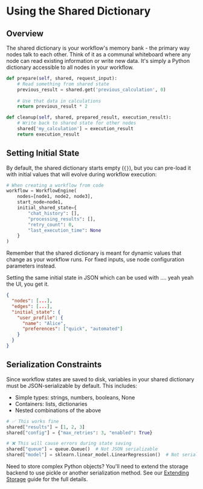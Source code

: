 # Using the Shared Dictionary

## Overview

The shared dictionary is your workflow's memory bank - the primary way nodes talk to each other. Think of it as a communal whiteboard where any node can read existing information or write new data. It's simply a Python dictionary accessible to all nodes in your workflow.

```python
def prepare(self, shared, request_input):
    # Read something from shared state
    previous_result = shared.get('previous_calculation', 0)
    
    # Use that data in calculations
    return previous_result * 2

def cleanup(self, shared, prepared_result, execution_result):
    # Write back to shared state for other nodes
    shared['my_calculation'] = execution_result
    return execution_result
```

## Setting Initial State

By default, the shared dictionary starts empty (`{}`), but you can pre-load it with initial values that will evolve during workflow execution:

```python
# When creating a workflow from code
workflow = WorkflowEngine(
    nodes=[node1, node2, node3],
    start_node=node1,
    initial_shared_state={
        "chat_history": [],
        "processing_results": [],
        "retry_count": 0,
        "last_execution_time": None
    }
)
```

Remember that the shared dictionary is meant for dynamic values that change as your workflow runs. For fixed inputs, use node configuration parameters instead.

Setting the same initial state in JSON which can be used with .... yeah yeah the UI, you get it.

```json
{
  "nodes": [...],
  "edges": [...],
  "initial_state": {
    "user_profile": {
      "name": "Alice",
      "preferences": ["quick", "automated"]
    }
  }
}
```

## Serialization Constraints

Since workflow states are saved to disk, variables in your shared dictionary must be JSON-serializable by default. This includes:

- Simple types: strings, numbers, booleans, None
- Containers: lists, dictionaries
- Nested combinations of the above

```python
# ✅ This works fine
shared["results"] = [1, 2, 3]
shared["config"] = {"max_retries": 3, "enabled": True}

# ❌ This will cause errors during state saving
shared["queue"] = queue.Queue()  # Not JSON serializable
shared["model"] = sklearn.linear_model.LinearRegression()  # Not serializable
```

Need to store complex Python objects? You'll need to extend the storage backend to use pickle or another serialization method. See our [Extending Storage](extending-storage.md) guide for the full details.